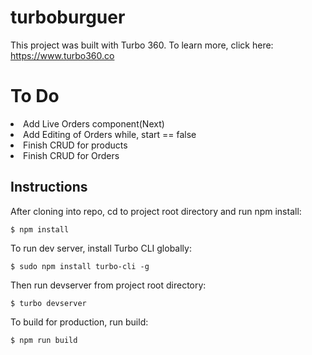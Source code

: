 # turboburguer

This project was built with Turbo 360. To learn more, click here: https://www.turbo360.co

# To Do

<li>Add Live Orders component(Next)</li>
<li>Add Editing of Orders while, start == false</li>
<li>Finish CRUD for products</li>
<li>Finish CRUD for Orders</li>

## Instructions
After cloning into repo, cd to project root directory and run npm install:

```
$ npm install
```

To run dev server, install Turbo CLI globally:

```
$ sudo npm install turbo-cli -g
```

Then run devserver from project root directory:

```
$ turbo devserver
```

To build for production, run build:

```
$ npm run build
```

